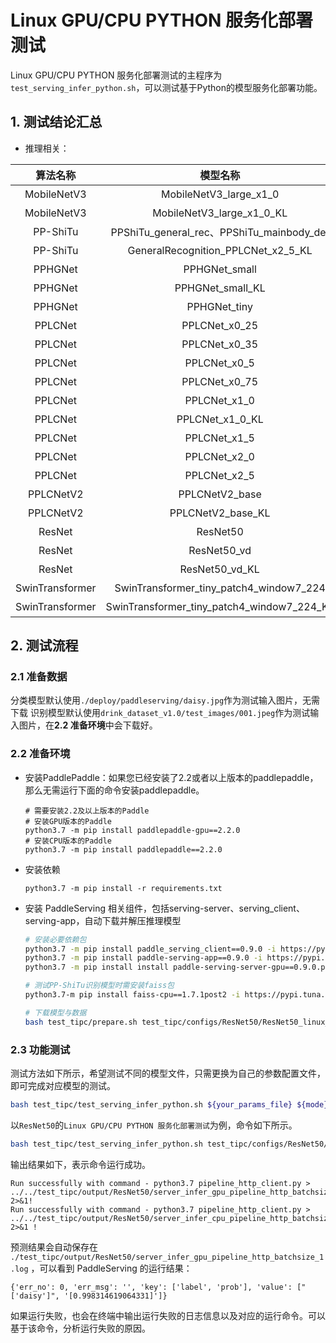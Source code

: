 # Linux GPU/CPU PYTHON 服务化部署测试

Linux GPU/CPU PYTHON 服务化部署测试的主程序为`test_serving_infer_python.sh`，可以测试基于Python的模型服务化部署功能。


## 1. 测试结论汇总

- 推理相关：

|    算法名称     |                  模型名称                  | device_CPU | device_GPU |
| :-------------: | :----------------------------------------: | :--------: | :--------: |
|   MobileNetV3   |           MobileNetV3_large_x1_0           |    支持    |    支持    |
|   MobileNetV3   |         MobileNetV3_large_x1_0_KL          |    支持    |    支持    |
|    PP-ShiTu     | PPShiTu_general_rec、PPShiTu_mainbody_det  |    支持    |    支持    |
|    PP-ShiTu     |     GeneralRecognition_PPLCNet_x2_5_KL     |    支持    |    支持    |
|     PPHGNet     |               PPHGNet_small                |    支持    |    支持    |
|     PPHGNet     |              PPHGNet_small_KL              |    支持    |    支持    |
|     PPHGNet     |                PPHGNet_tiny                |    支持    |    支持    |
|     PPLCNet     |               PPLCNet_x0_25                |    支持    |    支持    |
|     PPLCNet     |               PPLCNet_x0_35                |    支持    |    支持    |
|     PPLCNet     |                PPLCNet_x0_5                |    支持    |    支持    |
|     PPLCNet     |               PPLCNet_x0_75                |    支持    |    支持    |
|     PPLCNet     |                PPLCNet_x1_0                |    支持    |    支持    |
|     PPLCNet     |              PPLCNet_x1_0_KL               |    支持    |    支持    |
|     PPLCNet     |                PPLCNet_x1_5                |    支持    |    支持    |
|     PPLCNet     |                PPLCNet_x2_0                |    支持    |    支持    |
|     PPLCNet     |                PPLCNet_x2_5                |    支持    |    支持    |
|    PPLCNetV2    |               PPLCNetV2_base               |    支持    |    支持    |
|    PPLCNetV2    |             PPLCNetV2_base_KL              |    支持    |    支持    |
|     ResNet      |                  ResNet50                  |    支持    |    支持    |
|     ResNet      |                ResNet50_vd                 |    支持    |    支持    |
|     ResNet      |               ResNet50_vd_KL               |    支持    |    支持    |
| SwinTransformer |  SwinTransformer_tiny_patch4_window7_224   |    支持    |    支持    |
| SwinTransformer | SwinTransformer_tiny_patch4_window7_224_KL |    支持    |    支持    |


## 2. 测试流程

### 2.1 准备数据

分类模型默认使用`./deploy/paddleserving/daisy.jpg`作为测试输入图片，无需下载
识别模型默认使用`drink_dataset_v1.0/test_images/001.jpeg`作为测试输入图片，在**2.2 准备环境**中会下载好。

### 2.2 准备环境


- 安装PaddlePaddle：如果您已经安装了2.2或者以上版本的paddlepaddle，那么无需运行下面的命令安装paddlepaddle。
  ```shell
  # 需要安装2.2及以上版本的Paddle
  # 安装GPU版本的Paddle
  python3.7 -m pip install paddlepaddle-gpu==2.2.0
  # 安装CPU版本的Paddle
  python3.7 -m pip install paddlepaddle==2.2.0
  ```

- 安装依赖
  ```shell
  python3.7 -m pip install -r requirements.txt
  ```

- 安装 PaddleServing 相关组件，包括serving-server、serving_client、serving-app，自动下载并解压推理模型
  ```bash
  # 安装必要依赖包
  python3.7 -m pip install paddle_serving_client==0.9.0 -i https://pypi.tuna.tsinghua.edu.cn/simple
  python3.7 -m pip install paddle-serving-app==0.9.0 -i https://pypi.tuna.tsinghua.edu.cn/simple
  python3.7 -m pip install install paddle-serving-server-gpu==0.9.0.post101 -i https://pypi.tuna.tsinghua.edu.cn/simple

  # 测试PP-ShiTu识别模型时需安装faiss包
  python3.7-m pip install faiss-cpu==1.7.1post2 -i https://pypi.tuna.tsinghua.edu.cn/simple

  # 下载模型与数据
  bash test_tipc/prepare.sh test_tipc/configs/ResNet50/ResNet50_linux_gpu_normal_normal_serving_python_linux_gpu_cpu.txt serving_infer
  ```

### 2.3 功能测试

测试方法如下所示，希望测试不同的模型文件，只需更换为自己的参数配置文件，即可完成对应模型的测试。

```bash
bash test_tipc/test_serving_infer_python.sh ${your_params_file} ${mode}
```

以`ResNet50`的`Linux GPU/CPU PYTHON 服务化部署测试`为例，命令如下所示。


```bash
bash test_tipc/test_serving_infer_python.sh test_tipc/configs/ResNet50/ResNet50_linux_gpu_normal_normal_serving_python_linux_gpu_cpu.txt serving_infer
```

输出结果如下，表示命令运行成功。

```
Run successfully with command - python3.7 pipeline_http_client.py > ../../test_tipc/output/ResNet50/server_infer_gpu_pipeline_http_batchsize_1.log 2>&1!
Run successfully with command - python3.7 pipeline_http_client.py > ../../test_tipc/output/ResNet50/server_infer_cpu_pipeline_http_batchsize_1.log 2>&1 !
```

预测结果会自动保存在 `./test_tipc/output/ResNet50/server_infer_gpu_pipeline_http_batchsize_1.log` ，可以看到 PaddleServing 的运行结果：

```
{'err_no': 0, 'err_msg': '', 'key': ['label', 'prob'], 'value': ["['daisy']", '[0.998314619064331]']}
```


如果运行失败，也会在终端中输出运行失败的日志信息以及对应的运行命令。可以基于该命令，分析运行失败的原因。
